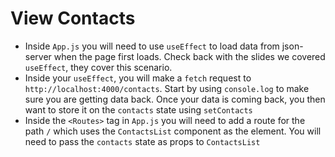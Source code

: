 # View Contacts

- Inside `App.js` you will need to use `useEffect` to load data from json-server when the page first loads. Check back with the slides we covered `useEffect`, they cover this scenario.
- Inside your `useEffect`, you will make a `fetch` request to `http://localhost:4000/contacts`. Start by using `console.log` to make sure you are getting data back. Once your data is coming back, you then want to store it on the `contacts` state using `setContacts`
- Inside the `<Routes>` tag in `App.js` you will need to add a route for the path `/` which uses the `ContactsList` component as the element. You will need to pass the `contacts` state as props to `ContactsList`